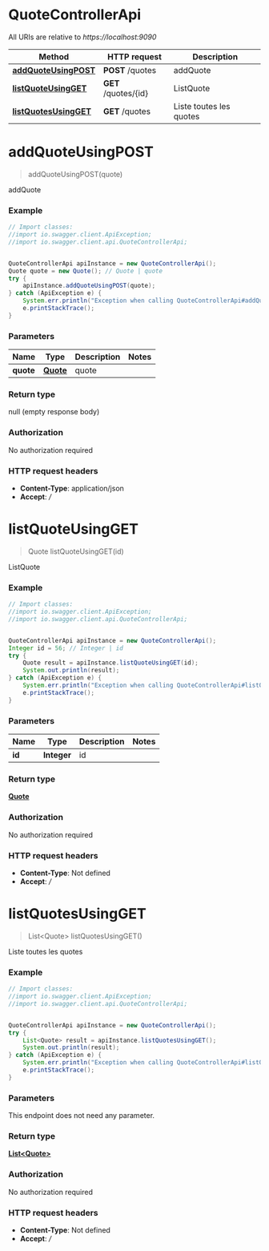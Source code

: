 # QuoteControllerApi

All URIs are relative to *https://localhost:9090*

Method | HTTP request | Description
------------- | ------------- | -------------
[**addQuoteUsingPOST**](QuoteControllerApi.md#addQuoteUsingPOST) | **POST** /quotes | addQuote
[**listQuoteUsingGET**](QuoteControllerApi.md#listQuoteUsingGET) | **GET** /quotes/{id} | ListQuote
[**listQuotesUsingGET**](QuoteControllerApi.md#listQuotesUsingGET) | **GET** /quotes | Liste toutes les quotes


<a name="addQuoteUsingPOST"></a>
# **addQuoteUsingPOST**
> addQuoteUsingPOST(quote)

addQuote

### Example
```java
// Import classes:
//import io.swagger.client.ApiException;
//import io.swagger.client.api.QuoteControllerApi;


QuoteControllerApi apiInstance = new QuoteControllerApi();
Quote quote = new Quote(); // Quote | quote
try {
    apiInstance.addQuoteUsingPOST(quote);
} catch (ApiException e) {
    System.err.println("Exception when calling QuoteControllerApi#addQuoteUsingPOST");
    e.printStackTrace();
}
```

### Parameters

Name | Type | Description  | Notes
------------- | ------------- | ------------- | -------------
 **quote** | [**Quote**](Quote.md)| quote |

### Return type

null (empty response body)

### Authorization

No authorization required

### HTTP request headers

 - **Content-Type**: application/json
 - **Accept**: */*

<a name="listQuoteUsingGET"></a>
# **listQuoteUsingGET**
> Quote listQuoteUsingGET(id)

ListQuote

### Example
```java
// Import classes:
//import io.swagger.client.ApiException;
//import io.swagger.client.api.QuoteControllerApi;


QuoteControllerApi apiInstance = new QuoteControllerApi();
Integer id = 56; // Integer | id
try {
    Quote result = apiInstance.listQuoteUsingGET(id);
    System.out.println(result);
} catch (ApiException e) {
    System.err.println("Exception when calling QuoteControllerApi#listQuoteUsingGET");
    e.printStackTrace();
}
```

### Parameters

Name | Type | Description  | Notes
------------- | ------------- | ------------- | -------------
 **id** | **Integer**| id |

### Return type

[**Quote**](Quote.md)

### Authorization

No authorization required

### HTTP request headers

 - **Content-Type**: Not defined
 - **Accept**: */*

<a name="listQuotesUsingGET"></a>
# **listQuotesUsingGET**
> List&lt;Quote&gt; listQuotesUsingGET()

Liste toutes les quotes

### Example
```java
// Import classes:
//import io.swagger.client.ApiException;
//import io.swagger.client.api.QuoteControllerApi;


QuoteControllerApi apiInstance = new QuoteControllerApi();
try {
    List<Quote> result = apiInstance.listQuotesUsingGET();
    System.out.println(result);
} catch (ApiException e) {
    System.err.println("Exception when calling QuoteControllerApi#listQuotesUsingGET");
    e.printStackTrace();
}
```

### Parameters
This endpoint does not need any parameter.

### Return type

[**List&lt;Quote&gt;**](Quote.md)

### Authorization

No authorization required

### HTTP request headers

 - **Content-Type**: Not defined
 - **Accept**: */*

